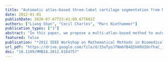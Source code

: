 ```yaml
---
title: "Automatic atlas-based three-label cartilage segmentation from MR knee images"
date: 2012-01-01
publishDate: 2020-07-07T23:41:09.677662Z
authors: ["Liang Shan", "Cecil Charles", "Marc Niethammer"]
publication_types: ["1"]
abstract: "In this paper, we propose a multi-atlas-based method to automatically segment the femoral and tibial cartilage from T1 weighted magnetic resonance (MR) knee images. The segmentation result is a joint decision of the spatial priors from a multi-atlas registration and the local likelihoods within a Bayesian framework. The cartilage likelihoods are obtained from a probabilistic k nearest neighbor classification. Validation results on 18 knee MR images against the manual expert segmentations from a dataset acquired for osteoarthritis research show good performance for the segmentation of femoral and tibial cartilage (mean Dice similarity coefficient of 75.2% and 81.7% respectively)."
featured: false
publication: "*2012 IEEE Workshop on Mathematical Methods in Biomedical Image Analysis, MMBIA 2012, Breckenridge, CO, USA, January 9-10, 2012*"
url_pdf: "https://drive.google.com/file/d/15uTyoJfNmbfB4QIkKRUIOnfhaC_iSL3_"
doi: "10.1109/MMBIA.2012.6164757"
---
```


